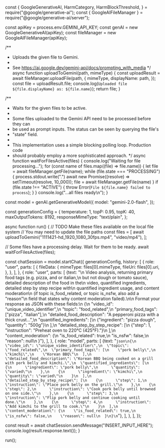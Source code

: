 const {
  GoogleGenerativeAI,
  HarmCategory,
  HarmBlockThreshold,
} = require("@google/generative-ai");
const { GoogleAIFileManager } = require("@google/generative-ai/server");

const apiKey = process.env.GEMINI_API_KEY;
const genAI = new GoogleGenerativeAI(apiKey);
const fileManager = new GoogleAIFileManager(apiKey);

/**
 * Uploads the given file to Gemini.
 *
 * See https://ai.google.dev/gemini-api/docs/prompting_with_media
 */
async function uploadToGemini(path, mimeType) {
  const uploadResult = await fileManager.uploadFile(path, {
    mimeType,
    displayName: path,
  });
  const file = uploadResult.file;
  console.log(`Uploaded file ${file.displayName} as: ${file.name}`);
  return file;
}

/**
 * Waits for the given files to be active.
 *
 * Some files uploaded to the Gemini API need to be processed before they can
 * be used as prompt inputs. The status can be seen by querying the file's
 * "state" field.
 *
 * This implementation uses a simple blocking polling loop. Production code
 * should probably employ a more sophisticated approach.
 */
async function waitForFilesActive(files) {
  console.log("Waiting for file processing...");
  for (const name of files.map((file) => file.name)) {
    let file = await fileManager.getFile(name);
    while (file.state === "PROCESSING") {
      process.stdout.write(".")
      await new Promise((resolve) => setTimeout(resolve, 10_000));
      file = await fileManager.getFile(name)
    }
    if (file.state !== "ACTIVE") {
      throw Error(`File ${file.name} failed to process`);
    }
  }
  console.log("...all files ready\n");
}

const model = genAI.getGenerativeModel({
  model: "gemini-2.0-flash",
});

const generationConfig = {
  temperature: 1,
  topP: 0.95,
  topK: 40,
  maxOutputTokens: 8192,
  responseMimeType: "text/plain",
};

async function run() {
  // TODO Make these files available on the local file system
  // You may need to update the file paths
  const files = [
    await uploadToGemini("1111421-hd_1920_1080_30fps.mp4", "video/mp4"),
  ];

  // Some files have a processing delay. Wait for them to be ready.
  await waitForFilesActive(files);

  const chatSession = model.startChat({
    generationConfig,
    history: [
      {
        role: "user",
        parts: [
          {
            fileData: {
              mimeType: files[0].mimeType,
              fileUri: files[0].uri,
            },
          },
        ],
      },
      {
        role: "user",
        parts: [
          {text: "\n        Video analysis, returning primary food tags (e.g. pizza, and or italian,\n        but not dough or tomato sauce), detailed description of the food in the\n        video, quantified ingredients, detailed step by step recipe with\n        quantified ingredient usage, and content moderation\n        (if topic is_food_related, or topic is_nsfw, also add a \"reason\"\n        field that states why content moderation failed).\n\n        Format your response as JSON with these fields:\n        {\n          \"video_id\": \"unique_video_identifier\",\n          \"topic\": \"food_related\",\n          \"primary_food_tags\": [\"pizza\", \"italian\"],\n          \"detailed_food_description\": \"A pepperoni pizza with a thick crust...\",\n          \"quantified_ingredients\": [\n            {\"ingredient\": \"pizza dough\", \"quantity\": \"500g\"}\n          ],\n          \"detailed_step_by_step_recipe\": [\n            {\"step\": 1, \"instruction\": \"Preheat oven to 220°C (425°F).\"}\n          ],\n          \"content_moderation\": {\n            \"is_food_related\": true,\n            \"is_nsfw\": false,\n            \"reason\": null\n          }"},
        ],
      },
      {
        role: "model",
        parts: [
          {text: "```json\n{\n  \"video_id\": \"unique_video_identifier\",\n  \"topic\": \"food_related\",\n  \"primary_food_tags\": [\n    \"pork belly\",\n    \"kimchi\",\n    \"Korean BBQ\"\n  ],\n  \"detailed_food_description\": \"Korean BBQ being cooked on a grill with pork belly and kimchi.\",\n  \"quantified_ingredients\": [\n    {\n      \"ingredient\": \"pork belly\",\n      \"quantity\": \"varied\"\n    },\n    {\n      \"ingredient\": \"kimchi\",\n      \"quantity\": \"varied\"\n    }\n  ],\n  \"detailed_step_by_step_recipe\": [\n    {\n      \"step\": 1,\n      \"instruction\": \"Place pork belly on the grill.\"\n    },\n    {\n      \"step\": 2,\n      \"instruction\": \"Cook pork belly until browned on one side.\"\n    },\n    {\n      \"step\": 3,\n      \"instruction\": \"Flip pork belly and continue cooking until done.\"\n    },\n    {\n      \"step\": 4,\n      \"instruction\": \"Add kimchi to the grill to cook.\"\n    }\n  ],\n  \"content_moderation\": {\n    \"is_food_related\": true,\n    \"is_nsfw\": false,\n    \"reason\": null\n  }\n}\n```"},
        ],
      },
    ],
  });

  const result = await chatSession.sendMessage("INSERT_INPUT_HERE");
  console.log(result.response.text());
}

run();
